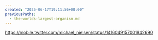 ```yaml
---
created: "2025-06-17T19:11:56+00:00"
previousPaths:
  - the-worlds-largest-organism.md
---
```

https://mobile.twitter.com/michael_nielsen/status/1416049157001842690

 